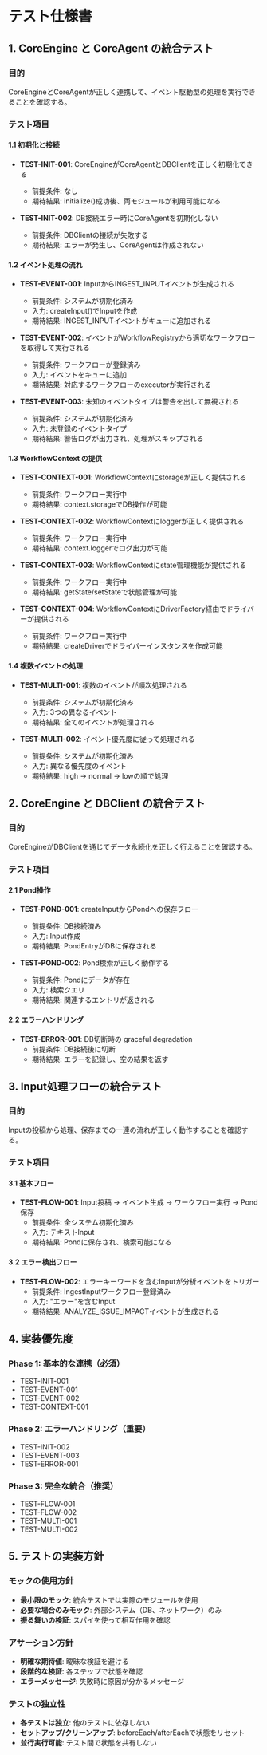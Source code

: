# テスト仕様書

## 1. CoreEngine と CoreAgent の統合テスト

### 目的
CoreEngineとCoreAgentが正しく連携して、イベント駆動型の処理を実行できることを確認する。

### テスト項目

#### 1.1 初期化と接続
- **TEST-INIT-001**: CoreEngineがCoreAgentとDBClientを正しく初期化できる
  - 前提条件: なし
  - 期待結果: initialize()成功後、両モジュールが利用可能になる

- **TEST-INIT-002**: DB接続エラー時にCoreAgentを初期化しない
  - 前提条件: DBClientの接続が失敗する
  - 期待結果: エラーが発生し、CoreAgentは作成されない

#### 1.2 イベント処理の流れ
- **TEST-EVENT-001**: InputからINGEST_INPUTイベントが生成される
  - 前提条件: システムが初期化済み
  - 入力: createInput()でInputを作成
  - 期待結果: INGEST_INPUTイベントがキューに追加される

- **TEST-EVENT-002**: イベントがWorkflowRegistryから適切なワークフローを取得して実行される
  - 前提条件: ワークフローが登録済み
  - 入力: イベントをキューに追加
  - 期待結果: 対応するワークフローのexecutorが実行される

- **TEST-EVENT-003**: 未知のイベントタイプは警告を出して無視される
  - 前提条件: システムが初期化済み
  - 入力: 未登録のイベントタイプ
  - 期待結果: 警告ログが出力され、処理がスキップされる

#### 1.3 WorkflowContext の提供
- **TEST-CONTEXT-001**: WorkflowContextにstorageが正しく提供される
  - 前提条件: ワークフロー実行中
  - 期待結果: context.storageでDB操作が可能

- **TEST-CONTEXT-002**: WorkflowContextにloggerが正しく提供される
  - 前提条件: ワークフロー実行中
  - 期待結果: context.loggerでログ出力が可能

- **TEST-CONTEXT-003**: WorkflowContextにstate管理機能が提供される
  - 前提条件: ワークフロー実行中
  - 期待結果: getState/setStateで状態管理が可能

- **TEST-CONTEXT-004**: WorkflowContextにDriverFactory経由でドライバーが提供される
  - 前提条件: ワークフロー実行中
  - 期待結果: createDriverでドライバーインスタンスを作成可能

#### 1.4 複数イベントの処理
- **TEST-MULTI-001**: 複数のイベントが順次処理される
  - 前提条件: システムが初期化済み
  - 入力: 3つの異なるイベント
  - 期待結果: 全てのイベントが処理される

- **TEST-MULTI-002**: イベント優先度に従って処理される
  - 前提条件: システムが初期化済み
  - 入力: 異なる優先度のイベント
  - 期待結果: high → normal → lowの順で処理

## 2. CoreEngine と DBClient の統合テスト

### 目的
CoreEngineがDBClientを通じてデータ永続化を正しく行えることを確認する。

### テスト項目

#### 2.1 Pond操作
- **TEST-POND-001**: createInputからPondへの保存フロー
  - 前提条件: DB接続済み
  - 入力: Input作成
  - 期待結果: PondEntryがDBに保存される

- **TEST-POND-002**: Pond検索が正しく動作する
  - 前提条件: Pondにデータが存在
  - 入力: 検索クエリ
  - 期待結果: 関連するエントリが返される

#### 2.2 エラーハンドリング
- **TEST-ERROR-001**: DB切断時の graceful degradation
  - 前提条件: DB接続後に切断
  - 期待結果: エラーを記録し、空の結果を返す

## 3. Input処理フローの統合テスト

### 目的
Inputの投稿から処理、保存までの一連の流れが正しく動作することを確認する。

### テスト項目

#### 3.1 基本フロー
- **TEST-FLOW-001**: Input投稿 → イベント生成 → ワークフロー実行 → Pond保存
  - 前提条件: 全システム初期化済み
  - 入力: テキストInput
  - 期待結果: Pondに保存され、検索可能になる

#### 3.2 エラー検出フロー
- **TEST-FLOW-002**: エラーキーワードを含むInputが分析イベントをトリガー
  - 前提条件: IngestInputワークフロー登録済み
  - 入力: "エラー"を含むInput
  - 期待結果: ANALYZE_ISSUE_IMPACTイベントが生成される

## 4. 実装優先度

### Phase 1: 基本的な連携（必須）
- TEST-INIT-001
- TEST-EVENT-001
- TEST-EVENT-002
- TEST-CONTEXT-001

### Phase 2: エラーハンドリング（重要）
- TEST-INIT-002
- TEST-EVENT-003
- TEST-ERROR-001

### Phase 3: 完全な統合（推奨）
- TEST-FLOW-001
- TEST-FLOW-002
- TEST-MULTI-001
- TEST-MULTI-002

## 5. テストの実装方針

### モックの使用方針
- **最小限のモック**: 統合テストでは実際のモジュールを使用
- **必要な場合のみモック**: 外部システム（DB、ネットワーク）のみ
- **振る舞いの検証**: スパイを使って相互作用を確認

### アサーション方針
- **明確な期待値**: 曖昧な検証を避ける
- **段階的な検証**: 各ステップで状態を確認
- **エラーメッセージ**: 失敗時に原因が分かるメッセージ

### テストの独立性
- **各テストは独立**: 他のテストに依存しない
- **セットアップ/クリーンアップ**: beforeEach/afterEachで状態をリセット
- **並行実行可能**: テスト間で状態を共有しない